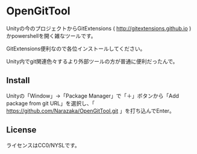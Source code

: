 # OpenGitTool

Unityの今のプロジェクトからGitExtensions ( http://gitextensions.github.io )かpowershellを開く雑なツールです。

GitExtensions便利なので各位インストールしてください。

Unity内でgit関連色々するより外部ツールの方が普通に便利だったんで。

## Install

Unityの「Window」→「Package Manager」で「＋」ボタンから「Add package from git URL」を選択し、「 https://github.com/Narazaka/OpenGitTool.git 」を打ち込んでEnter。

## License

ライセンスはCC0/NYSLです。
